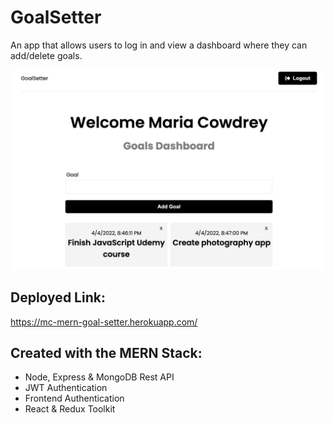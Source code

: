 # GoalSetter

An app that allows users to log in and view a dashboard where they can add/delete goals.

![GoalSetter App](GoalSetter.png)

## Deployed Link:

https://mc-mern-goal-setter.herokuapp.com/

## Created with the MERN Stack:

- Node, Express & MongoDB Rest API
- JWT Authentication
- Frontend Authentication
- React & Redux Toolkit
